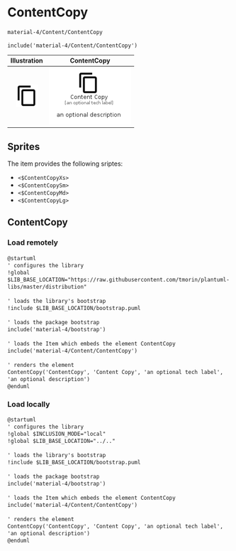 # ContentCopy


```text
material-4/Content/ContentCopy
```

```text
include('material-4/Content/ContentCopy')
```



| Illustration | ContentCopy |
| :---: | :---: |
| ![illustration for Illustration](../../material-4/Content/ContentCopy.png) | ![illustration for ContentCopy](../../material-4/Content/ContentCopy.Local.png) |



## Sprites
The item provides the following sriptes:

- `<$ContentCopyXs>`
- `<$ContentCopySm>`
- `<$ContentCopyMd>`
- `<$ContentCopyLg>`





## ContentCopy

### Load remotely
```plantuml
@startuml
' configures the library
!global $LIB_BASE_LOCATION="https://raw.githubusercontent.com/tmorin/plantuml-libs/master/distribution"

' loads the library's bootstrap
!include $LIB_BASE_LOCATION/bootstrap.puml

' loads the package bootstrap
include('material-4/bootstrap')

' loads the Item which embeds the element ContentCopy
include('material-4/Content/ContentCopy')

' renders the element
ContentCopy('ContentCopy', 'Content Copy', 'an optional tech label', 'an optional description')
@enduml
```

### Load locally
```plantuml
@startuml
' configures the library
!global $INCLUSION_MODE="local"
!global $LIB_BASE_LOCATION="../.."

' loads the library's bootstrap
!include $LIB_BASE_LOCATION/bootstrap.puml

' loads the package bootstrap
include('material-4/bootstrap')

' loads the Item which embeds the element ContentCopy
include('material-4/Content/ContentCopy')

' renders the element
ContentCopy('ContentCopy', 'Content Copy', 'an optional tech label', 'an optional description')
@enduml
```

